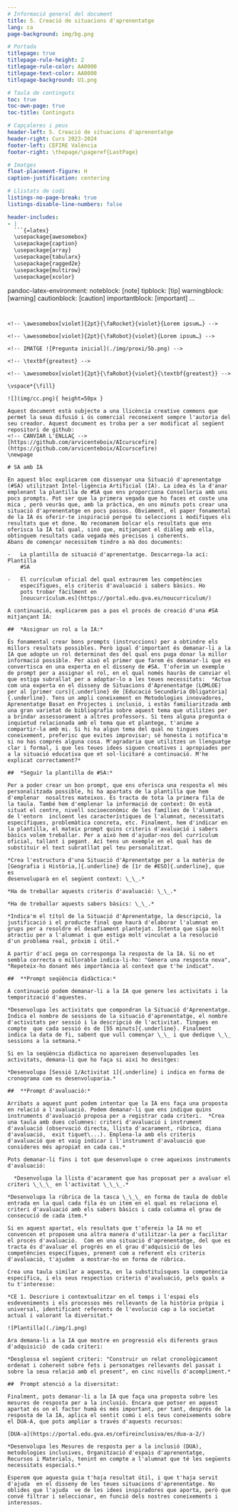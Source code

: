 ```yaml
---
# Informació general del document
title: 5. Creació de situacions d'aprenentatge
lang: ca
page-background: img/bg.png

# Portada
titlepage: true
titlepage-rule-height: 2
titlepage-rule-color: AA0000
titlepage-text-color: AA0000
titlepage-background: U1.png

# Taula de continguts
toc: true
toc-own-page: true
toc-title: Continguts

# Capçaleres i peus
header-left: 5. Creació de situacions d'aprenentatge
header-right: Curs 2023-2024
footer-left: CEFIRE València
footer-right: \thepage/\pageref{LastPage}

# Imatges
float-placement-figure: H
caption-justification: centering

# Llistats de codi
listings-no-page-break: true
listings-disable-line-numbers: false

header-includes:
- |
  ```{=latex}
  \usepackage{awesomebox}
  \usepackage{caption}
  \usepackage{array}
  \usepackage{tabularx}
  \usepackage{ragged2e}
  \usepackage{multirow}
  \usepackage{xcolor}

  ```
pandoc-latex-environment:
  noteblock: [note]
  tipblock: [tip]
  warningblock: [warning]
  cautionblock: [caution]
  importantblock: [important]
...
```


<!-- \awesomebox[violet]{2pt}{\faRocket}{violet}{Lorem ipsum…} -->

<!-- \awesomebox[violet]{2pt}{\faRobot}{violet}{Lorem ipsum…} -->

<!-- IMATGE ![Pregunta inicial](./img/proxi/5b.png) -->

<!-- \textbf{greatest} -->

<!-- \awesomebox[violet]{2pt}{\faRobot}{violet}{\textbf{greatest}} -->

\vspace*{\fill}

![](img/cc.png){ height=50px }

Aquest document està subjecte a una llicència creative commons que permet la seua difusió i ús comercial reconeixent sempre l'autoria del seu creador. Aquest document es troba per a ser modificat al següent repositori de github:
<!-- CANVIAR L'ENLLAÇ -->
[https://github.com/arvicenteboix/AIcurscefire](https://github.com/arvicenteboix/AIcurscefire)
\newpage

# SA amb IA

En aquest bloc explicarem com dissenyar una Situació d'aprenentatge  (#SA) utilitzant Intel·ligència Artificial (IA). La idea és la d'anar emplenant la plantilla de #SA que ens proporciona Conselleria amb uns pocs prompts. Pot ser que la primera vegada que ho faces et coste una mica , però veuràs que, amb la pràctica, en uns minuts pots crear una situació d'aprenentatge en pocs passos. Òbviament, el paper fonamental de la IA és oferir-te inspiració perquè tu seleccions i modifiques els resultats que et done. No recomanem bolcar els resultats que ens oferisca la IA tal qual, sinó que, mitjançant el diàleg amb ella, obtinguem resultats cada vegada més precisos i coherents. 
Abans de començar necessitem tindre a mà dos documents:

-   La plantilla de situació d'aprenentatge. Descarrega-la ací: Plantilla
    #SA

-   El currículum oficial del qual extraurem les competències
    específiques, els criteris d'avaluació i sabers bàsics. Ho
    pots trobar fàcilment en
    [noucurrículum.es](https://portal.edu.gva.es/noucurriculum/)

A continuació, explicarem pas a pas el procés de creació d'una #SA mitjançant IA:

##  *Assignar un rol a la IA:*

És fonamental crear bons prompts (instruccions) per a obtindre els millors resultats possibles. Però igual d'important és demanar-li a la IA que adopte un rol determinat des del qual ens puga donar la millor informació possible. Per això el primer que farem és demanar-li que es convertisca en una experta en el disseny de #SA. T'oferim un exemple de prompt per a assignar el rol, en el qual només hauràs de canviar el que estiga subrallat per a adaptar-lo a les teues necessitats:  *Actua com una experta en el disseny de Situacions d'Aprenentatge (LOMLOE) per al [primer curs]{.underline} de [Educació Secundària Obligatòria]{.underline}. Tens un ampli coneixement en Metodologies innovadores, Aprenentatge Basat en Projectes i inclusió, i estàs familiaritzada amb una gran varietat de bibliografia sobre aquest tema que utilitzes per a brindar assessorament a altres professors. Si tens alguna pregunta o inquietud relacionada amb el tema que et plantege, t'anime a compartir-la amb mi. Si hi ha algun tema del qual no tingues coneixement, preferisc que evites improvisar; sé honesta i notifica'm si no has comprés alguna cosa. M'agradaria que utilitzes un llenguatge clar i formal, i que les teues idees siguen creatives i apropiades per a la situació educativa que et sol·licitaré a continuació. M'he explicat correctament?*

##  *Seguir la plantilla de #SA:*

Per a poder crear un bon prompt, que ens oferisca una resposta el més personalitzada possible, hi ha apartats de la plantilla que hem d'emplenar  nosaltres mateixos. Es tracta de tota la primera fila de la taula. També hem d'emplenar la informació de context: On està situat el centre, nivell socioeconòmic de les famílies de l'alumnat, de l'entorn  incloent les característiques de l'alumnat, necessitats específiques, problemàtica concreta, etc. Finalment, hem d'indicar en la plantilla, el mateix prompt quins criteris d'avaluació i sabers bàsics volem treballar. Per a això hem d'ajudar-nos del currículum oficial, tallant i pegant. Ací tens un exemple en el qual has de substituir el text subratllat pel teu personalitzat. 

*Crea l'estructura d'una Situació d'Aprenentatge per a la matèria de [Geografia i Història,]{.underline} de [1r de #ESO]{.underline}, que es
desenvoluparà en el següent context: \_\_.*

*Ha de treballar aquests criteris d'avaluació: \_\_.*

*Ha de treballar aquests sabers bàsics: \_\_.*

*Indica'm el títol de la Situació d'Aprenentatge, la descripció, la justificació i el producte final que haurà d'elaborar l'alumnat en grups per a resoldre el desafiament plantejat. Intenta que siga molt atractiu per a l'alumnat i que estiga molt vinculat a la resolució d'un problema real, pròxim i útil.*

A partir d'ací pega on corresponga la resposta de la IA. Si no et sembla correcta o millorable indica-li-ho: "Genera una resposta nova", "Repeteix-ho donant més importància al context que t'he indicat". 

##  **Prompt seqüència didàctica:*

A continuació podem demanar-li a la IA que genere les activitats i la temporització d'aquestes.

*Desenvolupa les activitats que compondran la Situació d'Aprenentatge. Indica el nombre de sessions de la situació d'aprenentatge, el nombre d'activitats per sessió i la descripció de l'activitat. Tingues en compte  que cada sessió és de [55 minuts]{.underline}. Finalment indica la data de fi, sabent que vull començar \_\_ i que dedique \_\_ sessions a la setmana.*

Si en la seqüència didàctica no apareixen desenvolupades les activitats, demana-li que ho faça si així ho desitges:

*Desenvolupa [Sessió 1/Activitat 1]{.underline} i indica en forma de cronograma com es desenvoluparia.*

##  **Prompt d'avaluació:*

Arribats a aquest punt podem intentar que la IA ens faça una proposta en relació a l'avaluació. Podem demanar-li que ens indique quins instruments d'avaluació proposa per a registrar cada criteri.  *Crea una taula amb dues columnes: criteri d'avaluació i instrument d'avaluació (observació directa, llista d'acarament, rúbrica, diana d'avaluació,  exit tiquet\...). Emplena-la amb els criteris d'avaluació que et vaig indicar i l'instrument d'avaluació que consideres més apropiat en cada cas.*

Pots demanar-li fins i tot que desenvolupe o cree aqueixos instruments d'avaluació:

  *Desenvolupa la llista d'acarament que has proposat per a avaluar el criteri \_\_\_ en l'activitat \_\_\_.*

*Desenvolupa la rúbrica de la tasca \_\_\_ en forma de taula de doble  entrada en la qual cada fila és un item en el qual es relaciona el criteri d'avaluació amb els sabers bàsics i cada columna el grau de consecució de cada item.*

Si en aquest apartat, els resultats que t'ofereix la IA no et convencen et proposem una altra manera d'utilitzar-la per a facilitar el procés d'avaluació.  Com en una situació d'aprenentatge, del que es tracta és d'avaluar el progrés en el grau d'adquisició de les competències específiques, prenent com a referent els criteris d'avaluació, t'ajudem  a mostrar-ho en forma de rúbrica.

Crea una taula similar a aquesta, en la substituïsques la competència específica, i els seus respectius criteris d'avaluació, pels quals a tu t'interesse:

*CE 1. Descriure i contextualitzar en el temps i l'espai els esdeveniments i els processos més rellevants de la història pròpia i universal, identificant referents de l'evolució cap a la societat actual i valorant la diversitat.*

![Plantilla](./img/1.png)

Ara demana-li a la IA que mostre en progressió els diferents graus d'adquisició  de cada criteri:

*Desglossa el següent criteri: "Construir un relat cronològicament ordenat i coherent sobre fets i personatges rellevants del passat i sobre la seua relació amb el present", en cinc nivells d'acompliment.* 

##  Prompt atenció a la diversitat:

Finalment, pots demanar-li a la IA que faça una proposta sobre les mesures de resposta per a la inclusió. Encara que potser en aquest apartat és on el factor humà és més important, per tant, després de la resposta de la IA, aplica el sentit comú i els teus coneixements sobre el DUA-A, que pots ampliar a través d'aquests recursos: 

[DUA-a](https://portal.edu.gva.es/cefireinclusiva/es/dua-a-2/)

*Desenvolupa les Mesures de resposta per a la inclusió (DUA), metodologies inclusives, Organització d'espais d'aprenentatge, Recursos i Materials, tenint en compte a l'alumnat que té les següents necessitats especials.*

Esperem que aquesta guia t'haja resultat útil, i que t'haja servit d'ajuda  en el disseny de les teues situacions d'aprenentatge. No oblides que l'ajuda  ve de les idees inspiradores que aporta, però que convé filtrar i seleccionar, en funció dels nostres coneixements i interessos.